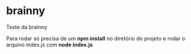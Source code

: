 # brainny
Teste da brainny


Para rodar só precisa de um **npm install** no diretório do projeto e rodar o arquivo index.js com **node index.js**
